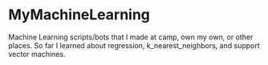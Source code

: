 # MyMachineLearning
Machine Learning scripts/bots that I made at camp, own my own, or other places. 
So far I learned about regression, k_nearest_neighbors, and support vector machines.

